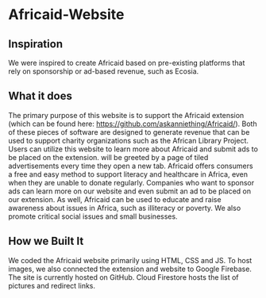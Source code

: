 # Africaid-Website

## Inspiration
We were inspired to create Africaid based on pre-existing platforms that rely on sponsorship or ad-based revenue, such as Ecosia. 

## What it does
The primary purpose of this website is to support the Africaid extension (which can be found here: https://github.com/askanniething/Africaid/). Both of these pieces of software are designed to generate revenue that can be used to support charity organizations such as the African Library Project. Users can utilize this website to learn more about Africaid and submit ads to be placed on the extension. will be greeted by a page of tiled advertisements every time they open a new tab. Africaid offers consumers a free and easy method to support literacy and healthcare in Africa, even when they are unable to donate regularly. 
Companies who want to sponsor ads can learn more on our website and even submit an ad to be placed on our extension. 
As well, Africaid can be used to educate and raise awareness about issues in Africa, such as illiteracy or poverty. We also promote critical social issues and small businesses. 

## How we Built It
We coded the Africaid website primarily using HTML, CSS and JS. To host images, we also connected the extension and website to Google Firebase. The site is currently hosted on GitHub. Cloud Firestore hosts the list of pictures and redirect links. 
